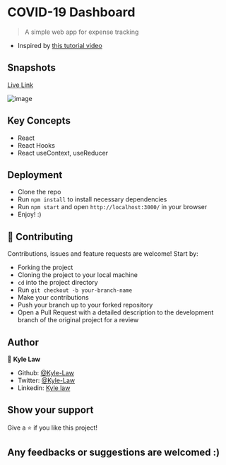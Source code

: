 # COVID-19 Dashboard

> A simple web app for expense tracking

- Inspired by [this tutorial video](https://www.youtube.com/watch?v=XuFDcZABiDQ)

## Snapshots

[Live Link](https://kyle-law.github.io/expense-tracker/)

![image](https://user-images.githubusercontent.com/55923773/87870495-268cbd80-c9db-11ea-8fda-2a418a97cdfc.png)

## Key Concepts

- React
- React Hooks
- React useContext, useReducer

## Deployment

- Clone the repo
- Run `npm install` to install necessary dependencies
- Run `npm start` and open `http://localhost:3000/` in your browser
- Enjoy! :)

## 🤝 Contributing

Contributions, issues and feature requests are welcome! Start by:

- Forking the project
- Cloning the project to your local machine
- `cd` into the project directory
- Run `git checkout -b your-branch-name`
- Make your contributions
- Push your branch up to your forked repository
- Open a Pull Request with a detailed description to the development branch of the original project for a review

## Author

👤 **Kyle Law**

- Github: [@Kyle-Law](https://github.com/Kyle-Law)
- Twitter: [@Kyle-Law](https://twitter.com/ZhunKhing)
- Linkedin: [Kyle law](https://www.linkedin.com/in/kyle-lawzhunkhing/)

## Show your support

Give a ⭐️ if you like this project!

## Any feedbacks or suggestions are welcomed :)

